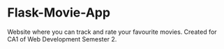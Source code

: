 # Flask-Movie-App
Website where you can track and rate your favourite movies. Created for CA1 of Web Development Semester 2.
